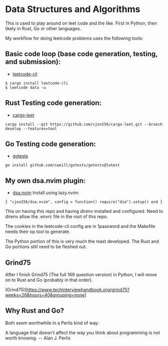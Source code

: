 # Data Structures and Algorithms

This is used to play around on leet code and the like. First in Python, then likely in Rust, Go or other languages.

My workflow for doing leetcode problems uses the following tools:

## Basic code loop (base code generation, testing, and submission):

- [leetcode-cli](https://github.com/clearloop/leetcode-cli)

```
$ cargo install leetcode-cli
$ leetcode data -u
```

## Rust Testing code generation:

- [cargo-leet](https://github.com/rust-practice/cargo-leet)

```shell
cargo install --git https://github.com/cjon256/cargo-leet.git --branch develop --features=tool
```

## Go Testing code generation:

- [gotests](https://github.com/cweill/gotests)

```
go install github.com/cweill/gotests/gotests@latest
```

## My own dsa.nvim plugin:

- [dsa.nvim](https://github.com/cjon256/dsa.nvim)
  Install using lazy.nvim:

```
{ "cjon256/dsa.nvim", config = function() require("dsa").setup() end }
```

This on having this repo and having direnv installed and configured. Need to direnv allow the .envrc file in the root of this repo.

The cookies in the leetcode-cli config are in 1password and the Makefile needs their op tool to generate.

The Python portion of this is very much the mast developed. The Rust and Go portions still need to be fleshed out.

## Grind75

After I finish Grind75 (The full 169 question version) in Python, I will move on to Rust and Go (probably in that order).

(Grind75)[https://www.techinterviewhandbook.org/grind75?weeks=26&hours=40&grouping=none]

## Why Rust and Go?

Both seem worthwhile in a Perlis kind of way:

A language that doesn't affect the way you think about programming is not worth knowing.
-- Alan J. Perlis

